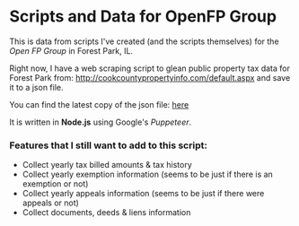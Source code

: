 # Scripts and Data for OpenFP Group
This is data from scripts I've created (and the scripts themselves) for the *Open FP Group* in Forest Park, IL.

Right now, I have a web scraping script to glean public property tax data for Forest Park from: http://cookcountypropertyinfo.com/default.aspx and save it to a json file.

You can find the latest copy of the json file: [here](https://github.com/OrvilleChomer/OpenFP/blob/master/generatedDataFiles/fpPropTaxData.json)

It is written in **Node.js** using Google's *Puppeteer*.


### Features that I still want to add to this script:

- Collect yearly tax billed amounts & tax history
- Collect yearly exemption information (seems to be just if there is an exemption or not)
- Collect yearly appeals information (seems to be just if there were appeals or not)
- Collect documents, deeds & liens information
